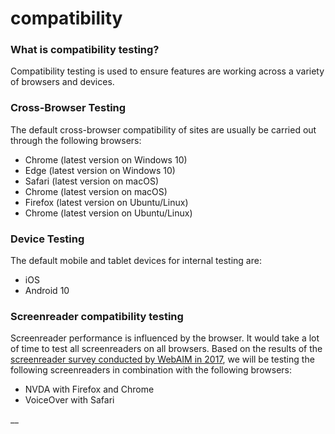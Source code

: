 # compatibility

### What is compatibility testing?

Compatibility testing is used to ensure features are working across a variety of browsers and devices.

### Cross-Browser Testing <a id="DefaultCompatibilityTest-CrossBrowserTesting"></a>

The default cross-browser compatibility of sites are usually be carried out through the following browsers:

* Chrome \(latest version on Windows 10\)
* Edge \(latest version on Windows 10\)
* Safari \(latest version on macOS\)
* Chrome \(latest version on macOS\)
* Firefox \(latest version on Ubuntu/Linux\)
* Chrome \(latest version on Ubuntu/Linux\)

### Device Testing <a id="DefaultCompatibilityTest-DeviceTesting"></a>

The default mobile and tablet devices for internal testing are:

* iOS
* Android 10

### Screenreader compatibility testing

Screenreader performance is influenced by the browser. It would take a lot of time to test all screenreaders on all browsers. Based on the results of the [screenreader survey conducted by WebAIM in 2017](https://webaim.org/projects/screenreadersurvey7/), we will be testing the following screenreaders in combination with the following browsers:

- NVDA with Firefox and Chrome  
- VoiceOver with Safari

  
  
  


\_\_

